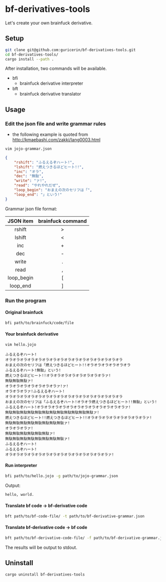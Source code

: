 # bf-derivatives-tools

Let's create your own brainfuck derivative.

## Setup

```bash
git clone git@github.com:guricerin/bf-derivatives-tools.git
cd bf-derivatives-tools/
cargo install --path .
```

After installation, two commands will be available.

* bfi
  - brainfuck derivative interpreter
* bft
  - brainfuck derivative translator

## Usage

### Edit the json file and write grammar rules

* the following example is quoted from http://kmaebashi.com/zakki/lang0003.html

```bash
vim jojo-grammar.json
```

```json
{
    "rshift": "ふるえるぞハート!",
    "lshift": "燃えつきるほどヒート!!",
    "inc": "オラ",
    "dec": "無駄",
    "write": "ァ!",
    "read": "やれやれだぜ",
    "loop_begin": "おまえの次のセリフは「",
    "loop_end": "」という!"
}
```

Grammar json file format: 

| JSON item  | brainfuck command |
| :--------: | :---------------: |
|   rshift   |         >         |
|   lshift   |         <         |
|    inc     |         +         |
|    dec     |         -         |
|   write    |         .         |
|    read    |         ,         |
| loop_begin |         [         |
|  loop_end  |         ]         |

### Run the program

#### Original brainfuck

```bash
bfi path/to/brainfuck/code/file
```

#### Your brainfuck derivative

```bash
vim hello.jojo
```

```
ふるえるぞハート!
オラオラオラオラオラオラオラオラオラオラオラオラオラオラオラオラ
おまえの次のセリフは「燃えつきるほどヒート!!オラオラオラオラオラオラ
ふるえるぞハート!無駄」という!
燃えつきるほどヒート!!オラオラオラオラオラオラオラオラァ!
無駄無駄無駄ァ!
オラオラオラオラオラオラオラァ!ァ!
オラオラオラァ!ふるえるぞハート!
オラオラオラオラオラオラオラオラオラオラオラオラオラオラオラオラ
おまえの次のセリフは「ふるえるぞハート!オラオラ燃えつきるほどヒート!!無駄」という!
ふるえるぞハート!オラオラオラオラオラオラオラオラオラオラオラオラァ!
無駄無駄無駄無駄無駄無駄無駄無駄無駄無駄無駄無駄ァ!
燃えつきるほどヒート!!燃えつきるほどヒート!!オラオラオラオラオラオラオラオラァ!
無駄無駄無駄無駄無駄無駄無駄無駄ァ!
オラオラオラァ!
無駄無駄無駄無駄無駄無駄ァ!
無駄無駄無駄無駄無駄無駄無駄無駄ァ!
ふるえるぞハート!
ふるえるぞハート!
オラオラオラオラオラオラオラオラオラオラオラオラオラオラァ!
```

#### Run interpreter

```bash
bfi path/to/hello.jojo -g path/to/jojo-grammar.json
```

Output:

```bash
hello, world.
```

#### Translate bf code -> bf-derivative code

```bash
bft path/to/bf-code-file/ -t path/to/bf-derivative-grammar.json
```

#### Translate bf-derivative code -> bf code

```bash
bft path/to/bf-derivative-code-file/ -f path/to/bf-derivative-grammar.json
```

The results will be output to stdout.  

## Uninstall

```bash
cargo uninstall bf-derivatives-tools
```

